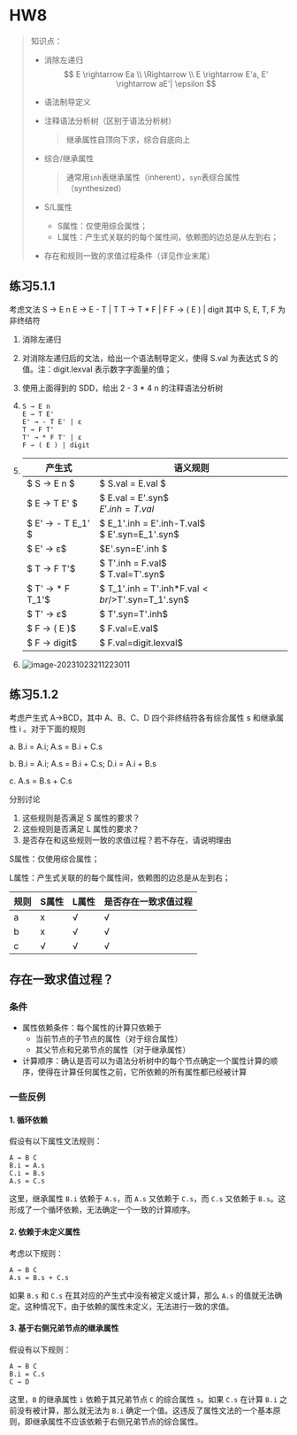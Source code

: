# HW8

> 知识点：
>
> - 消除左递归
>   $$
>   E \rightarrow Ea \\ \Rightarrow \\
>   E \rightarrow E'a, E' \rightarrow aE'| \epsilon
>   $$
>
> - 语法制导定义
>
> - 注释语法分析树（区别于语法分析树）
>
>   > 继承属性自顶向下求，综合自底向上
>
> - 综合/继承属性
>
>   > 通常用`inh`表继承属性（inherent），`syn`表综合属性（synthesized）
>
> - S/L属性
>
>   - S属性：仅使用综合属性；
>   - L属性：产生式关联的的每个属性间，依赖图的边总是从左到右；
>
> - 存在和规则一致的求值过程条件（详见作业末尾）

## 练习5.1.1

考虑文法
	S → E n
	E → E - T | T
	T → T * F | F
	F →  ( E ) | digit
其中 S, E, T, F 为非终结符

1. 消除左递归
2. 对消除左递归后的文法，给出一个语法制导定义，使得 S.val 为表达式 S 的值。注：digit.lexval 表示数字字面量的值；
3. 使用上面得到的 SDD，给出 2 - 3 * 4 n 的注释语法分析树



1. ```
   S → E n
   E → T E'
   E' → - T E' | ε
   T → F T'
   T' → * F T' | ε
   F → ( E ) | digit
   ```

2. | 产生式            | 语义规则                                            |
   | ----------------- | --------------------------------------------------- |
   | $ S → E n 	$   | $ S.val = E.val $                                   |
   | $ E → T E' $      | $ E.val = E'.syn$ <br />$E '.inh = T.val$           |
   | $ E' → - T E_1' $ | $ E_1'.inh = E'.inh-T.val$ <br />$ E'.syn=E_1'.syn$ |
   | $ E' → ε$         | $E'.syn=E'.inh $                                    |
   | $ T → F T'$       | $ T'.inh = F.val$ <br />$ T.val=T'.syn$             |
   | $ T' → * F T_1'$  | $ T_1'.inh = T'.inh*F.val$<br />$T'.syn=T_1'.syn$   |
   | $ T' → ε$         | $ T'.syn=T'.inh$                                    |
   | $ F → ( E )$      | $ F.val=E.val$                                      |
   | $ F → digit$      | $ F.val=digit.lexval$                               |

3. ![image-20231023211223011](HW8.assets/image-20231023211223011.png)

   




## 练习5.1.2

考虑产生式 A→BCD，其中 A、B、C、D 四个非终结符各有综合属性 s 和继承属性 i 。对于下面的规则

a. B.i = A.i; A.s = B.i + C.s

b. B.i = A.i; A.s = B.i + C.s; D.i = A.i + B.s

c. A.s = B.s + C.s

分别讨论

1. 这些规则是否满足 S 属性的要求？
2. 这些规则是否满足 L 属性的要求？
3. 是否存在和这些规则一致的求值过程？若不存在，请说明理由

S属性：仅使用综合属性；

L属性：产生式关联的的每个属性间，依赖图的边总是从左到右；

| 规则 | S属性 | L属性 | 是否存在一致求值过程 |
| ---- | ----- | ----- | -------------------- |
| a    | x     | √     | √                    |
| b    | x     | √     | √                    |
| c    | √     | √     | √                    |

## 存在一致求值过程？

### 条件

- 属性依赖条件：每个属性的计算只依赖于
  - 当前节点的子节点的属性（对于综合属性）
  - 其父节点和兄弟节点的属性（对于继承属性）
- 计算顺序：确认是否可以为语法分析树中的每个节点确定一个属性计算的顺序，使得在计算任何属性之前，它所依赖的所有属性都已经被计算

### 一些反例

#### 1. 循环依赖

假设有以下属性文法规则：

```
A → B C
B.i = A.s
C.i = B.s
A.s = C.s
```

这里，继承属性 `B.i` 依赖于 `A.s`，而 `A.s` 又依赖于 `C.s`，而 `C.s` 又依赖于 `B.s`。这形成了一个循环依赖，无法确定一个一致的计算顺序。

#### 2. 依赖于未定义属性

考虑以下规则：

```
A → B C
A.s = B.s + C.s
```

如果 `B.s` 和 `C.s` 在其对应的产生式中没有被定义或计算，那么 `A.s` 的值就无法确定。这种情况下，由于依赖的属性未定义，无法进行一致的求值。

#### 3. 基于右侧兄弟节点的继承属性

假设有以下规则：

```
A → B C
B.i = C.s
C → D
```

这里，`B` 的继承属性 `i` 依赖于其兄弟节点 `C` 的综合属性 `s`。如果 `C.s` 在计算 `B.i` 之前没有被计算，那么就无法为 `B.i` 确定一个值。这违反了属性文法的一个基本原则，即继承属性不应该依赖于右侧兄弟节点的综合属性。
